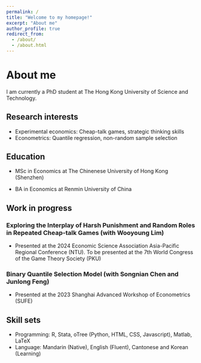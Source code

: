 ```yaml
---
permalink: /
title: "Welcome to my homepage!"
excerpt: "About me"
author_profile: true
redirect_from: 
  - /about/
  - /about.html
---
```


About me
======
I am currently a PhD student at The Hong Kong University of Science and Technology.

Research interests
-----

- Experimental economics: Cheap-talk games, strategic thinking skills
- Econometrics: Quantile regression, non-random sample selection

Education
-----
- MSc in Economics at The Chinenese University of Hong Kong (Shenzhen)

- BA in Economics at Renmin University of China

Work in progress
-----

### **Exploring the Interplay of Harsh Punishment and Random Roles in Repeated Cheap-talk Games** (with Wooyoung Lim)

- Presented at the 2024 Economic Science Association Asia-Pacific Regional Conference (NTU). To be presented at the 7th World Congress of the Game Theory Society (PKU)

### **Binary Quantile Selection Model** (with Songnian Chen and Junlong Feng)

- Presented at the 2023 Shanghai Advanced Workshop of Econometrics (SUFE)

Skill sets
-----

- Programming: R, Stata, oTree (Python, HTML, CSS, Javascript), Matlab, LaTeX
- Language: Mandarin (Native), English (Fluent), Cantonese and Korean (Learning)
